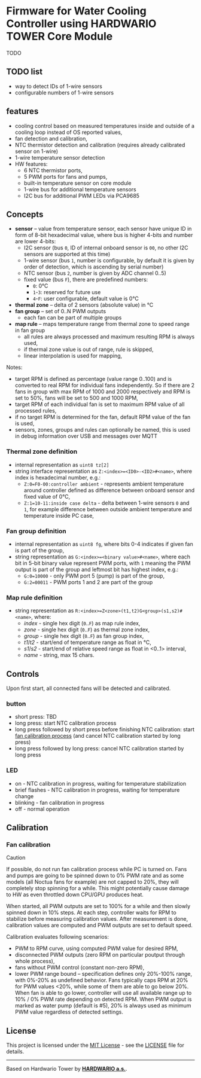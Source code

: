 # Firmware for Water Cooling Controller using HARDWARIO TOWER Core Module

TODO

## TODO list
- way to detect IDs of 1-wire sensors
- configurable numbers of 1-wire sensors

## features
* cooling control based on measured temperatures inside and outside of a cooling loop instead of OS reported values,
* fan detection and calibration,
* NTC thermistor detection and calibration (requires already calibrated sensor on 1-wire)
* 1-wire temperature sensor detection
* HW features:
    * 6 NTC thermistor ports,
    * 5 PWM ports for fans and pumps,
    * built-in temperature sensor on core module
    * 1-wire bus for additional temperature sensors
    * I2C bus for additional PWM LEDs via PCA9685

## Concepts
- **sensor** – value from temperature sensor, each sensor have unique ID in form of 8-bit hexadecimal value, where bus is higher 4-bits and number are lower 4-bits:
    - I2C sensor (bus `0`, ID of internal onboard sensor is `00`, no other I2C sensors are supported at this time)
    - 1-wire sensor (bus `1`, number is configurable, by default it is given by order of detection, which is ascending by serial number)
    - NTC sensor (bus `2`, number is given by ADC channel 0..5)
    - fixed value (bus `F`), there are predefined numbers:
        - `0`: 0°C
        - `1`-`3`: reserved for future use
        - `4`-`F`: user configurable, default value is 0°C
- **thermal zone** – delta of 2 sensors (absolute value) in °C
- **fan group** – set of 0..N PWM outputs
    - each fan can be part of multiple groups
- **map rule** – maps temperature range from thermal zone to speed range in fan group
    - all rules are always processed and maximum resulting RPM is always used,
    - if thermal zone value is out of range, rule is skipped,
    - linear interpolation is used for mapping,

Notes:
- target RPM is defined as percentage (value range 0..100) and is converted to real RPM for individual fans independently. So if there are 2 fans in group with max RPM of 1000 and 2000 respectively and RPM is set to 50%, fans will be set to 500 and 1000 RPM,
- target RPM of each individual fan is set to maximum RPM value of all processed rules,
- if no target RPM is determined for the fan, default RPM value of the fan is used,
- sensors, zones, groups and rules can optionally be named, this is used in debug information over USB and messages over MQTT

### Thermal zone definition
- internal representation as `uint8 tz[2]`
- string interface representation as `Z:<index>=<ID0>-<ID2>#<name>`, where index is hexadecimal number, e.g.:
    - `Z:0=F0-00:controller ambient` - represents ambient temperature around controller defined as difference between onboard sensor and fixed value of 0°C,
    - `Z:1=10-11:inside case delta` - delta between 1-wire sensors `0` and `1`, for example difference between outside ambient temperature and temperature inside PC case,

### Fan group definition
- internal representation as `uint8 fg`, where bits 0-4 indicates if given fan is part of the group,
- string representation as `G:<index>=<binary value>#<name>`, where each bit in 5-bit binary value represent PWM ports, with `1` meaning the PWM output is part of the group and leftmost bit has highest index, e.g.:
    - `G:0=10000` - only PWM port 5 (pump) is part of the group,
    - `G:2=00011` - PWM ports 1 and 2 are part of the group

### Map rule definition
- string representation as `R:<index>=Z<zone>(t1,t2)G<group>(s1,s2)#<name>`, where:
    - *index* - single hex digit (`0`..`F`) as map rule index,
    - *zone* - single hex digit (`0`..`F`) as thermal zone index,
    - *group* - single hex digit (`0`..`F`) as fan group index,
    - *t1*/*t2* - start/end of temperature range as float in °C,
    - *s1*/*s2* - start/end of relative speed range as float in <0..1> interval,
    - *name* - string, max 15 chars.

## Controls
Upon first start, all connected fans will be detected and calibrated.

### button
- short press: TBD
- long press: start NTC calibration process
- long press followed by short press before finishing NTC calibration: start [fan calibration process](#fan-calibration) (and cancel NTC calibration started by long press)
- long press followed by long press: cancel NTC calibration started by long press

### LED
- on - NTC calibration in progress, waiting for temperature stabilization
- brief flashes - NTC calibration in progress, waiting for temperature change
- blinking - fan calibration in progress
- off - normal operation

## Calibration
### Fan calibration
> [!CAUTION]
> If possible, do not run fan calibration process while PC is turned on. Fans and pumps are going to be spinned down to 0% PWM rate and as some models (all Noctua fans for example) are not capped to 20%, they will completely stop spinning for a while. This might potentially cause damage to HW as even throttled down CPU/GPU produces heat.

When started, all PWM outputs are set to 100% for a while and then slowly spinned down in 10% steps. At each step, controller waits for RPM to stabilize before measuring calibration values. After measurement is done, calibration values are computed and PWM outputs are set to default speed.

Calibration evaluates following scenarios:
- PWM to RPM curve, using computed PWM value for desired RPM,
- disconnected PWM outputs (zero RPM on particular poutput through whole process),
- fans without PWM control (constant non-zero RPM),
- lower PWM range bound – specification defines only 20%-100% range, with 0%-20% as undefined behavior. Fans typically caps RPM at 20% for PWM values <20%, while some of them are able to go below 20%. When fan is able to go lower, controller will use all available range up to 10% / 0% PWM rate depending on detected RPM. When PWM output is marked as water pump (default is #5), 20% is always used as minimum PWM value regardless of detected settings.

## License

This project is licensed under the [MIT License](https://opensource.org/licenses/MIT/) - see the [LICENSE](LICENSE) file for details.

---

Based on Hardwario Tower by [**HARDWARIO a.s.**](https://www.hardwario.com/).
